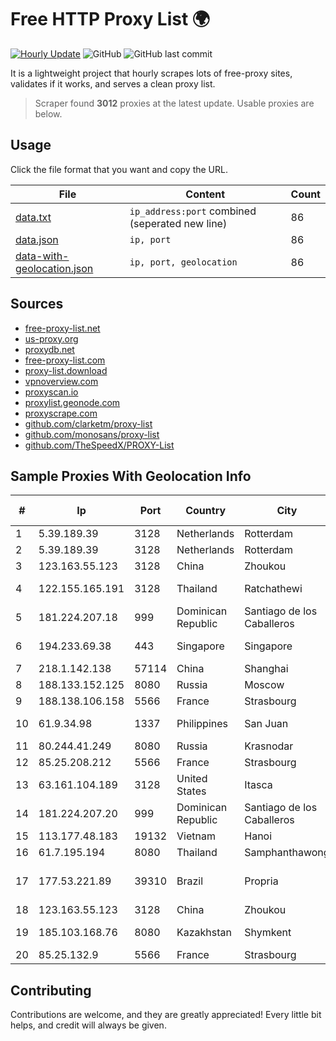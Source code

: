 
# Free HTTP Proxy List 🌍

[![Hourly Update](https://github.com/mertguvencli/http-proxy-list/actions/workflows/main.yml/badge.svg?branch=main)](https://github.com/mertguvencli/http-proxy-list/actions/workflows/main.yml)
![GitHub](https://img.shields.io/github/license/mertguvencli/http-proxy-list)
![GitHub last commit](https://img.shields.io/github/last-commit/mertguvencli/http-proxy-list)

It is a lightweight project that hourly scrapes lots of free-proxy sites, validates if it works, and serves a clean proxy list.


> Scraper found **3012** proxies at the latest update. Usable proxies are below.

## Usage

Click the file format that you want and copy the URL.


|File|Content|Count|
|----|-------|-----|
|[data.txt](https://raw.githubusercontent.com/mertguvencli/http-proxy-list/main/proxy-list/data.txt)|`ip_address:port` combined (seperated new line)|86|
|[data.json](https://raw.githubusercontent.com/mertguvencli/http-proxy-list/main/proxy-list/data.json)|`ip, port`|86|
|[data-with-geolocation.json](https://raw.githubusercontent.com/mertguvencli/http-proxy-list/main/proxy-list/data-with-geolocation.json)|`ip, port, geolocation`|86|

## Sources

* [free-proxy-list.net](https://free-proxy-list.net)
* [us-proxy.org](https://www.us-proxy.org)
* [proxydb.net](http://proxydb.net)
* [free-proxy-list.com](https://free-proxy-list.com/?page=&port=&type%5B%5D=http&type%5B%5D=https&up_time=0&search=Search)
* [proxy-list.download](https://www.proxy-list.download/HTTP)
* [vpnoverview.com](https://vpnoverview.com/privacy/anonymous-browsing/free-proxy-servers)
* [proxyscan.io](https://www.proxyscan.io)
* [proxylist.geonode.com](https://proxylist.geonode.com/api/proxy-list?limit=300&page=1&sort_by=lastChecked&sort_type=desc&protocols=http,https)
* [proxyscrape.com](https://api.proxyscrape.com/v2/?request=displayproxies&protocol=http&timeout=10000&country=all&ssl=all&anonymity=all)
* [github.com/clarketm/proxy-list](https://raw.githubusercontent.com/clarketm/proxy-list/master/proxy-list-raw.txt)
* [github.com/monosans/proxy-list](https://raw.githubusercontent.com/monosans/proxy-list/main/proxies/http.txt)
* [github.com/TheSpeedX/PROXY-List](https://raw.githubusercontent.com/TheSpeedX/PROXY-List/master/http.txt)


## Sample Proxies With Geolocation Info

|#|Ip|Port|Country|City|Internet Service Provider|
|-|--|----|-------|----|-------------------------|
|1|5.39.189.39|3128|Netherlands|Rotterdam|ColoCenter b.v.|
|2|5.39.189.39|3128|Netherlands|Rotterdam|ColoCenter b.v.|
|3|123.163.55.123|3128|China|Zhoukou|Chinanet|
|4|122.155.165.191|3128|Thailand|Ratchathewi|CAT Telecom Public Company Limited|
|5|181.224.207.18|999|Dominican Republic|Santiago de los Caballeros|BW TELECOM|
|6|194.233.69.38|443|Singapore|Singapore|Contabo Asia Private Limited|
|7|218.1.142.138|57114|China|Shanghai|China Telecom|
|8|188.133.152.125|8080|Russia|Moscow|Enforta-MSK|
|9|188.138.106.158|5566|France|Strasbourg|Host Europe GmbH|
|10|61.9.34.98|1337|Philippines|San Juan|Sky Cable Corporation|
|11|80.244.41.249|8080|Russia|Krasnodar|Freedom Krasnodar|
|12|85.25.208.212|5566|France|Strasbourg|Host Europe GmbH|
|13|63.161.104.189|3128|United States|Itasca|Sprint|
|14|181.224.207.20|999|Dominican Republic|Santiago de los Caballeros|BW TELECOM|
|15|113.177.48.183|19132|Vietnam|Hanoi|VNPT|
|16|61.7.195.194|8080|Thailand|Samphanthawong|CAT-ISP|
|17|177.53.221.89|39310|Brazil|Propria|Sergipeweb Provedores De Internet Ltda|
|18|123.163.55.123|3128|China|Zhoukou|Chinanet|
|19|185.103.168.76|8080|Kazakhstan|Shymkent|JSC Alma Telecommunications|
|20|85.25.132.9|5566|France|Strasbourg|Host Europe GmbH|



## Contributing

Contributions are welcome, and they are greatly appreciated! Every
little bit helps, and credit will always be given.

